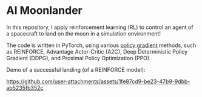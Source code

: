 # AI Moonlander

In this repository, I apply reinforcement learning (RL) to control an agent of a spacecraft to land on the moon in a simulation environment!

The code is written in PyTorch, using various [policy gradient](https://arxiv.org/pdf/2401.13662) methods, such as REINFORCE, Advantage Actor-Critic (A2C), Deep Deterministic Policy Gradient (DDPG), and Proximal Policy Optimization (PPO). 

Demo of a successful landing (of a REINFORCE model):

https://github.com/user-attachments/assets/1fe87cd9-be23-47b9-9dbb-ab5235fb352c
